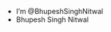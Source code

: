 - I’m @BhupeshSinghNitwal
- Bhupesh Singh Nitwal 
<!---
BhupeshSinghNitwal/BhupeshSinghNitwal is a ✨ special ✨ repository because its `README.md` (this file) appears on your GitHub profile.
You can click the Preview link to take a look at your changes.
--->
